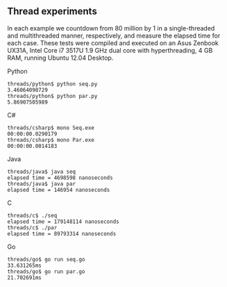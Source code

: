 ## Thread experiments

In each example we countdown from 80 million by 1 in a single-threaded and multithreaded manner, respectively, and measure the elapsed time for each case. These tests were compiled and executed on an Asus Zenbook UX31A, Intel Core i7 3517U 1.9 GHz dual core with hyperthreading, 4 GB RAM, running Ubuntu 12.04 Desktop.

Python
```
threads/python$ python seq.py
3.46064090729
threads/python$ python par.py
5.86907505989
```

C#
```
threads/csharp$ mono Seq.exe
00:00:00.0290179
threads/csharp$ mono Par.exe
00:00:00.0014183
```

Java
```
threads/java$ java seq
elapsed time = 4698598 nanoseconds
threads/java$ java par
elapsed time = 146954 nanoseconds
```

C
```
threads/c$ ./seq
elapsed time = 179148114 nanoseconds
threads/c$ ./par
elapsed time = 89793314 nanoseconds
```

Go
```
threads/go$ go run seq.go
33.631265ms
threads/go$ go run par.go
21.702691ms
```
